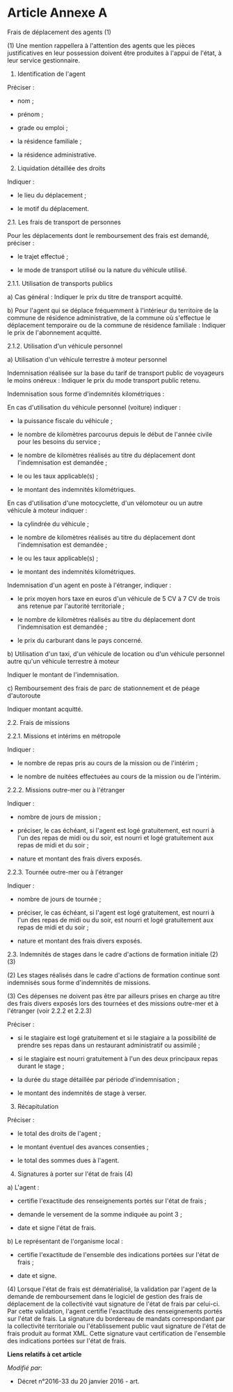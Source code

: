 # Article Annexe A

Frais de déplacement des agents (1)

(1) Une mention rappellera à l'attention des agents que les pièces justificatives en leur possession doivent être produites à
l'appui de l'état, à leur service gestionnaire.

1. Identification de l'agent

Préciser :

- nom ;

- prénom ;

- grade ou emploi ;

- la résidence familiale ;

- la résidence administrative.

2. Liquidation détaillée des droits

Indiquer :

- le lieu du déplacement ;

- le motif du déplacement.

2.1. Les frais de transport de personnes

Pour les déplacements dont le remboursement des frais est demandé, préciser :

- le trajet effectué ;

- le mode de transport utilisé ou la nature du véhicule utilisé.

2.1.1. Utilisation de transports publics

a) Cas général : Indiquer le prix du titre de transport acquitté.

b) Pour l'agent qui se déplace fréquemment à l'intérieur du territoire de la commune de résidence administrative, de la
commune où s'effectue le déplacement temporaire ou de la commune de résidence familiale : Indiquer le prix de l'abonnement
acquitté.

2.1.2. Utilisation d'un véhicule personnel

a) Utilisation d'un véhicule terrestre à moteur personnel

Indemnisation réalisée sur la base du tarif de transport public de voyageurs le moins onéreux : Indiquer le prix du mode
transport public retenu.

Indemnisation sous forme d'indemnités kilométriques :

En cas d'utilisation du véhicule personnel (voiture) indiquer :

- la puissance fiscale du véhicule ;

- le nombre de kilomètres parcourus depuis le début de l'année civile pour les besoins du service ;

- le nombre de kilomètres réalisés au titre du déplacement dont l'indemnisation est demandée ;

- le ou les taux applicable(s) ;

- le montant des indemnités kilométriques.

En cas d'utilisation d'une motocyclette, d'un vélomoteur ou un autre véhicule à moteur indiquer :

- la cylindrée du véhicule ;

- le nombre de kilomètres réalisés au titre du déplacement dont l'indemnisation est demandée ;

- le ou les taux applicable(s) ;

- le montant des indemnités kilométriques.

Indemnisation d'un agent en poste à l'étranger, indiquer :

- le prix moyen hors taxe en euros d'un véhicule de 5 CV à 7 CV de trois ans retenue par l'autorité territoriale ;

- le nombre de kilomètres réalisés au titre du déplacement dont l'indemnisation est demandée ;

- le prix du carburant dans le pays concerné.

b) Utilisation d'un taxi, d'un véhicule de location ou d'un véhicule personnel autre qu'un véhicule terrestre à moteur

Indiquer le montant de l'indemnisation.

c) Remboursement des frais de parc de stationnement et de péage d'autoroute

Indiquer montant acquitté.

2.2. Frais de missions

2.2.1. Missions et intérims en métropole

Indiquer :

- le nombre de repas pris au cours de la mission ou de l'intérim ;

- le nombre de nuitées effectuées au cours de la mission ou de l'intérim.

2.2.2. Missions outre-mer ou à l'étranger

Indiquer :

- nombre de jours de mission ;

- préciser, le cas échéant, si l'agent est logé gratuitement, est nourri à l'un des repas de midi ou du soir, est nourri et
logé gratuitement aux repas de midi et du soir ;

- nature et montant des frais divers exposés.

2.2.3. Tournée outre-mer ou à l'étranger

Indiquer :

- nombre de jours de tournée ;

- préciser, le cas échéant, si l'agent est logé gratuitement, est nourri à l'un des repas de midi ou du soir, est nourri et
logé gratuitement aux repas de midi et du soir ;

- nature et montant des frais divers exposés.

2.3. Indemnités de stages dans le cadre d'actions de formation initiale (2) (3)

(2) Les stages réalisés dans le cadre d'actions de formation continue sont indemnisés sous forme d'indemnités de missions.

(3) Ces dépenses ne doivent pas être par ailleurs prises en charge au titre des frais divers exposés lors des tournées et des
missions outre-mer et à l'étranger (voir 2.2.2 et 2.2.3)

Préciser :

- si le stagiaire est logé gratuitement et si le stagiaire a la possibilité de prendre ses repas dans un restaurant
administratif ou assimilé ;

- si le stagiaire est nourri gratuitement à l'un des deux principaux repas durant le stage ;

- la durée du stage détaillée par période d'indemnisation ;

- le montant des indemnités de stage à verser.

3. Récapitulation

Préciser :

- le total des droits de l'agent ;

- le montant éventuel des avances consenties ;

- le total des sommes dues à l'agent.

4. Signatures à porter sur l'état de frais (4)

a) L'agent :

- certifie l'exactitude des renseignements portés sur l'état de frais ;

- demande le versement de la somme indiquée au point 3 ;

- date et signe l'état de frais.

b) Le représentant de l'organisme local :

- certifie l'exactitude de l'ensemble des indications portées sur l'état de frais ;

- date et signe.

(4) Lorsque l'état de frais est dématérialisé, la validation par l'agent de la demande de remboursement dans le logiciel de
gestion des frais de déplacement de la collectivité vaut signature de l'état de frais par celui-ci. Par cette validation,
l'agent certifie l'exactitude des renseignements portés sur l'état de frais. La signature du bordereau de mandats
correspondant par la collectivité territoriale ou l'établissement public vaut signature de l'état de frais produit au format
XML. Cette signature vaut certification de l'ensemble des indications portées sur l'état de frais.

**Liens relatifs à cet article**

_Modifié par_:

  - Décret n°2016-33 du 20 janvier 2016 - art.
